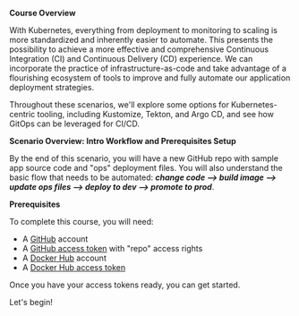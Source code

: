 **Course Overview**

With Kubernetes, everything from deployment to monitoring to scaling is more standardized and inherently easier to automate. This presents the possibility to achieve a more effective and comprehensive Continuous Integration (CI) and Continuous Delivery (CD) experience. We can incorporate the practice of infrastructure-as-code and take advantage of a flourishing ecosystem of tools to improve and fully automate our application deployment strategies.

Throughout these scenarios, we'll explore some options for Kubernetes-centric tooling, including Kustomize, Tekton, and Argo CD, and see how GitOps can be leveraged for CI/CD.

**Scenario Overview: Intro Workflow and Prerequisites Setup**

By the end of this scenario, you will have a new GitHub repo with sample app source code and "ops" deployment files. You will also understand the basic flow that needs to be automated: _**change code --> build image --> update ops files --> deploy to dev --> promote to prod**_.

**Prerequisites**

To complete this course, you will need:
- A [GitHub](https://github.com) account
- A [GitHub access token](https://help.github.com/en/github/authenticating-to-github/creating-a-personal-access-token-for-the-command-line) with "repo" access rights
- A [Docker Hub](https://hub.docker.com) account
- A [Docker Hub access token](https://docs.docker.com/docker-hub/access-tokens)

Once you have your access tokens ready, you can get started.

Let's begin!
